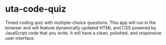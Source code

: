 # uta-code-quiz
Timed coding quiz with multiple-choice questions. This app will run in the browser and will feature dynamically updated HTML and CSS powered by JavaScript code that you write. It will have a clean, polished, and responsive user interface.
